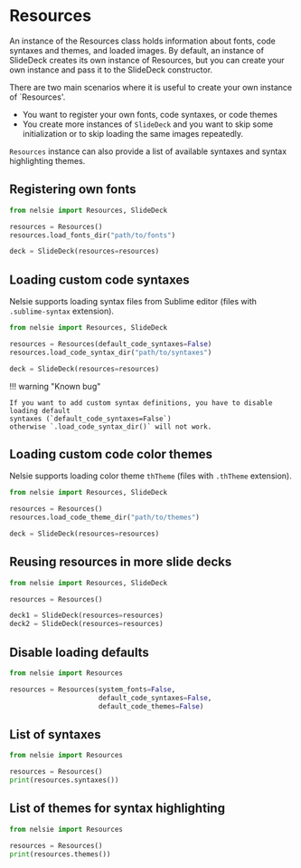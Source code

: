 # Resources

An instance of the Resources class holds information about fonts, code syntaxes and themes, and loaded images.
By default, an instance of SlideDeck creates its own instance of Resources,
but you can create your own instance and pass it to the SlideDeck constructor.

There are two main scenarios where it is useful to create your own instance of `Resources'.

* You want to register your own fonts, code syntaxes, or code themes
* You create more instances of `SlideDeck` and you want to skip some initialization or to skip
  loading the same images repeatedly.

`Resources` instance can also provide a list of available syntaxes and syntax highlighting themes.

## Registering own fonts

```python
from nelsie import Resources, SlideDeck

resources = Resources()
resources.load_fonts_dir("path/to/fonts")

deck = SlideDeck(resources=resources)
```

## Loading custom code syntaxes

Nelsie supports loading syntax files from Sublime editor (files with `.sublime-syntax` extension).

```python
from nelsie import Resources, SlideDeck

resources = Resources(default_code_syntaxes=False)
resources.load_code_syntax_dir("path/to/syntaxes")

deck = SlideDeck(resources=resources)
```

!!! warning "Known bug"

    If you want to add custom syntax definitions, you have to disable loading default
    syntaxes (`default_code_syntaxes=False`)
    otherwise `.load_code_syntax_dir()` will not work.

## Loading custom code color themes

Nelsie supports loading color theme `thTheme` (files with `.thTheme` extension).

```python
from nelsie import Resources, SlideDeck

resources = Resources()
resources.load_code_theme_dir("path/to/themes")

deck = SlideDeck(resources=resources)
```

## Reusing resources in more slide decks

```python
from nelsie import Resources, SlideDeck

resources = Resources()

deck1 = SlideDeck(resources=resources)
deck2 = SlideDeck(resources=resources)
```

## Disable loading defaults

```python
from nelsie import Resources

resources = Resources(system_fonts=False,
                      default_code_syntaxes=False,
                      default_code_themes=False)
```

## List of syntaxes

```python
from nelsie import Resources

resources = Resources()
print(resources.syntaxes())
```

## List of themes for syntax highlighting

```python
from nelsie import Resources

resources = Resources()
print(resources.themes())
```
